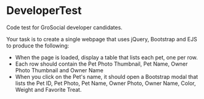 DeveloperTest
=============

Code test for GroSocial developer candidates.


Your task is to create a single webpage that uses jQuery, Bootstrap and EJS to produce the following:
* When the page is loaded, display a table that lists each pet, one per row.
* Each row should contain the Pet Photo Thumbnail, Pet Name, Owner Photo Thumbnail and Owner Name
* When you click on the Pet's name, it should open a Bootstrap modal that lists the Pet ID, Pet Photo, Pet Name, Owner Photo, Owner Name, Color, Weight and Favorite Treat.